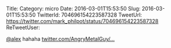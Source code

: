 Title: 
Category: micro
Date: 2016-03-01T15:53:50
Slug: 2016-03-01T15:53:50
TwitterId: 704696154223587328
TweetUrl: https://twitter.com/mark_philpot/status/704696154223587328
ReTweetUser: 

[@alex](https://twitter.com/alex) hahaha [twitter.com/AngryMetalGuy/…](https://twitter.com/AngryMetalGuy/status/704552974035587072)
